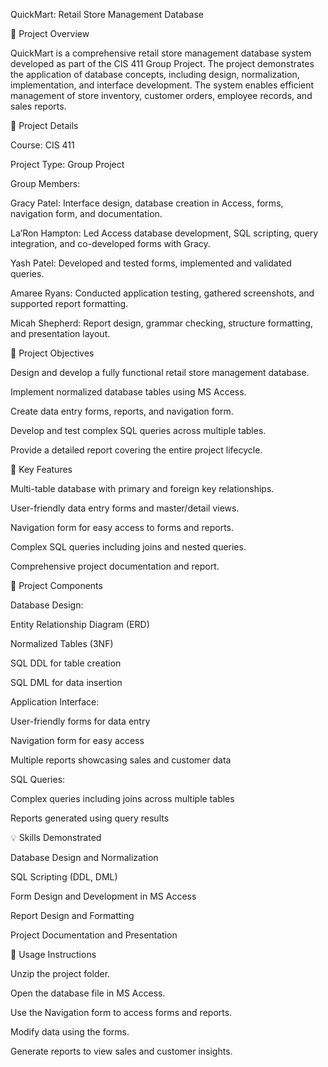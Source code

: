 QuickMart: Retail Store Management Database

📌 Project Overview

QuickMart is a comprehensive retail store management database system developed as part of the CIS 411 Group Project. The project demonstrates the application of database concepts, including design, normalization, implementation, and interface development. The system enables efficient management of store inventory, customer orders, employee records, and sales reports.

📅 Project Details

Course: CIS 411

Project Type: Group Project

Group Members:

Gracy Patel: Interface design, database creation in Access, forms, navigation form, and documentation.

La’Ron Hampton: Led Access database development, SQL scripting, query integration, and co-developed forms with Gracy.

Yash Patel: Developed and tested forms, implemented and validated queries.

Amaree Ryans: Conducted application testing, gathered screenshots, and supported report formatting.

Micah Shepherd: Report design, grammar checking, structure formatting, and presentation layout.

🎯 Project Objectives

Design and develop a fully functional retail store management database.

Implement normalized database tables using MS Access.

Create data entry forms, reports, and navigation form.

Develop and test complex SQL queries across multiple tables.

Provide a detailed report covering the entire project lifecycle.

🚀 Key Features

Multi-table database with primary and foreign key relationships.

User-friendly data entry forms and master/detail views.

Navigation form for easy access to forms and reports.

Complex SQL queries including joins and nested queries.

Comprehensive project documentation and report.

📂 Project Components

Database Design:

Entity Relationship Diagram (ERD)

Normalized Tables (3NF)

SQL DDL for table creation

SQL DML for data insertion

Application Interface:

User-friendly forms for data entry

Navigation form for easy access

Multiple reports showcasing sales and customer data

SQL Queries:

Complex queries including joins across multiple tables

Reports generated using query results

💡 Skills Demonstrated

Database Design and Normalization

SQL Scripting (DDL, DML)

Form Design and Development in MS Access

Report Design and Formatting

Project Documentation and Presentation

🚦 Usage Instructions

Unzip the project folder.

Open the database file in MS Access.

Use the Navigation form to access forms and reports.

Modify data using the forms.

Generate reports to view sales and customer insights.
